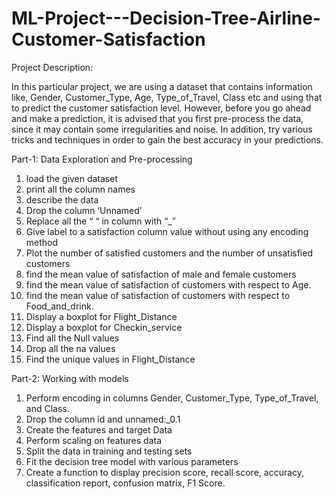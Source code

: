 # ML-Project---Decision-Tree-Airline-Customer-Satisfaction
Project Description:

In this particular project, we are using a dataset that contains information like, Gender, Customer_Type, Age, Type_of_Travel, Class etc and using that to predict the customer satisfaction level. 
However, before you go ahead and make a prediction, it is advised that you first pre-process the data, since it may contain some irregularities and noise. 
In addition, try various tricks and techniques in order to gain the best accuracy in your predictions.

Part-1: Data Exploration and Pre-processing

1) load the given dataset 
2) print all the column names 
3) describe the data 
4) Drop the column ‘Unnamed’ 
5) Replace all the “ “ in column with “_” 
6) Give label to a satisfaction column value without using any encoding method 
7) Plot the number of satisfied customers and the number of unsatisfied customers 
8) find the mean value of satisfaction of male and female customers 
9) find the mean value of satisfaction of customers with respect to Age.
10) find the mean value of satisfaction of customers with respect to Food_and_drink.
11) Display a boxplot for Flight_Distance 
12) Display a boxplot for Checkin_service 
13) Find all the Null values 
14) Drop all the na values 
15) Find the unique values in Flight_Distance

Part-2: Working with models 

1) Perform encoding in columns Gender, Customer_Type, Type_of_Travel, and Class. 
2) Drop the column id and unnamed:_0.1
3) Create the features and target Data 
4) Perform scaling on features data 
5) Split the data in training and testing sets 
6) Fit the decision tree model with various parameters 
7) Create a function to display precision score, recall score, accuracy, classification report, confusion matrix, F1 Score.
